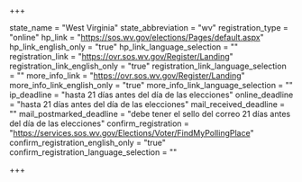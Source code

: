 +++

state_name = "West Virginia"
state_abbreviation = "wv"
registration_type = "online"
hp_link = "https://sos.wv.gov/elections/Pages/default.aspx"
hp_link_english_only = "true"
hp_link_language_selection = ""
registration_link = "https://ovr.sos.wv.gov/Register/Landing"
registration_link_english_only = "true"
registration_link_language_selection = ""
more_info_link = "https://ovr.sos.wv.gov/Register/Landing"
more_info_link_english_only = "true"
more_info_link_language_selection = ""
ip_deadline = "hasta 21 días antes del día de las elecciones"
online_deadline = "hasta 21 días antes del día de las elecciones"
mail_received_deadline = ""
mail_postmarked_deadline = "debe tener el sello del correo 21 días antes del día de las elecciones"
confirm_registration = "https://services.sos.wv.gov/Elections/Voter/FindMyPollingPlace"
confirm_registration_english_only = "true"
confirm_registration_language_selection = ""

+++